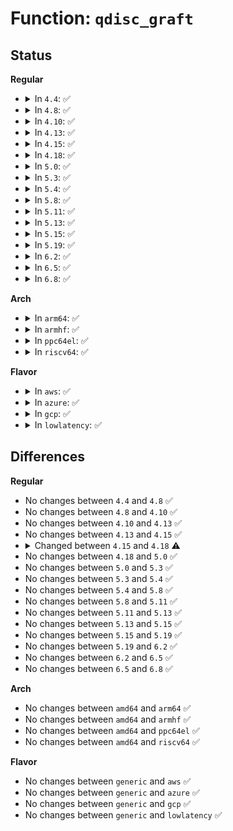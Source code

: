 # Function: <code>qdisc_graft</code>

## Status
<b>Regular</b>
<ul>
<li>
<details>
<summary>In <code>4.4</code>: ✅</summary>

```c
int qdisc_graft(struct net_device *dev, struct Qdisc *parent, struct sk_buff *skb, struct nlmsghdr *n, u32 classid, struct Qdisc *new, struct Qdisc *old);
```

**Collision:** Unique Static

**Inline:** No

**Transformation:** False

**Instances:**

```
In net/sched/sch_api.c (ffffffff81744240)
Location: net/sched/sch_api.c:803
Inline: False
Direct callers:
  - net/sched/sch_api.c:tc_get_qdisc
  - net/sched/sch_api.c:tc_modify_qdisc
```
**Symbols:**

```
ffffffff81744240-ffffffff817445b5: qdisc_graft (STB_LOCAL)
```
</details>
</li>
<li>
<details>
<summary>In <code>4.8</code>: ✅</summary>

```c
int qdisc_graft(struct net_device *dev, struct Qdisc *parent, struct sk_buff *skb, struct nlmsghdr *n, u32 classid, struct Qdisc *new, struct Qdisc *old);
```

**Collision:** Unique Static

**Inline:** No

**Transformation:** False

**Instances:**

```
In net/sched/sch_api.c (ffffffff817b1260)
Location: net/sched/sch_api.c:802
Inline: False
Direct callers:
  - net/sched/sch_api.c:tc_modify_qdisc
  - net/sched/sch_api.c:tc_get_qdisc
```
**Symbols:**

```
ffffffff817b1260-ffffffff817b15c5: qdisc_graft (STB_LOCAL)
```
</details>
</li>
<li>
<details>
<summary>In <code>4.10</code>: ✅</summary>

```c
int qdisc_graft(struct net_device *dev, struct Qdisc *parent, struct sk_buff *skb, struct nlmsghdr *n, u32 classid, struct Qdisc *new, struct Qdisc *old);
```

**Collision:** Unique Static

**Inline:** No

**Transformation:** False

**Instances:**

```
In net/sched/sch_api.c (ffffffff817e09e0)
Location: net/sched/sch_api.c:808
Inline: False
Direct callers:
  - net/sched/sch_api.c:tc_modify_qdisc
  - net/sched/sch_api.c:tc_get_qdisc
```
**Symbols:**

```
ffffffff817e09e0-ffffffff817e0d45: qdisc_graft (STB_LOCAL)
```
</details>
</li>
<li>
<details>
<summary>In <code>4.13</code>: ✅</summary>

```c
int qdisc_graft(struct net_device *dev, struct Qdisc *parent, struct sk_buff *skb, struct nlmsghdr *n, u32 classid, struct Qdisc *new, struct Qdisc *old);
```

**Collision:** Unique Static

**Inline:** No

**Transformation:** False

**Instances:**

```
In net/sched/sch_api.c (ffffffff817ffea0)
Location: net/sched/sch_api.c:804
Inline: False
Direct callers:
  - net/sched/sch_api.c:tc_modify_qdisc
  - net/sched/sch_api.c:tc_get_qdisc
```
**Symbols:**

```
ffffffff817ffea0-ffffffff8180027b: qdisc_graft (STB_LOCAL)
```
</details>
</li>
<li>
<details>
<summary>In <code>4.15</code>: ✅</summary>

```c
int qdisc_graft(struct net_device *dev, struct Qdisc *parent, struct sk_buff *skb, struct nlmsghdr *n, u32 classid, struct Qdisc *new, struct Qdisc *old);
```

**Collision:** Unique Static

**Inline:** No

**Transformation:** False

**Instances:**

```
In net/sched/sch_api.c (ffffffff8187dc40)
Location: net/sched/sch_api.c:899
Inline: False
Direct callers:
  - net/sched/sch_api.c:tc_modify_qdisc
  - net/sched/sch_api.c:tc_get_qdisc
```
**Symbols:**

```
ffffffff8187dc40-ffffffff8187e01f: qdisc_graft (STB_LOCAL)
```
</details>
</li>
<li>
<details>
<summary>In <code>4.18</code>: ✅</summary>

```c
int qdisc_graft(struct net_device *dev, struct Qdisc *parent, struct sk_buff *skb, struct nlmsghdr *n, u32 classid, struct Qdisc *new, struct Qdisc *old, struct netlink_ext_ack *extack);
```

**Collision:** Unique Static

**Inline:** No

**Transformation:** False

**Instances:**

```
In net/sched/sch_api.c (ffffffff818d0670)
Location: net/sched/sch_api.c:929
Inline: False
Direct callers:
  - net/sched/sch_api.c:tc_modify_qdisc
  - net/sched/sch_api.c:tc_get_qdisc
```
**Symbols:**

```
ffffffff818d0670-ffffffff818d0aae: qdisc_graft (STB_LOCAL)
```
</details>
</li>
<li>
<details>
<summary>In <code>5.0</code>: ✅</summary>

```c
int qdisc_graft(struct net_device *dev, struct Qdisc *parent, struct sk_buff *skb, struct nlmsghdr *n, u32 classid, struct Qdisc *new, struct Qdisc *old, struct netlink_ext_ack *extack);
```

**Collision:** Unique Static

**Inline:** No

**Transformation:** False

**Instances:**

```
In net/sched/sch_api.c (ffffffff818fb820)
Location: net/sched/sch_api.c:1016
Inline: False
Direct callers:
  - net/sched/sch_api.c:tc_modify_qdisc
  - net/sched/sch_api.c:tc_get_qdisc
```
**Symbols:**

```
ffffffff818fb820-ffffffff818fbc42: qdisc_graft (STB_LOCAL)
```
</details>
</li>
<li>
<details>
<summary>In <code>5.3</code>: ✅</summary>

```c
int qdisc_graft(struct net_device *dev, struct Qdisc *parent, struct sk_buff *skb, struct nlmsghdr *n, u32 classid, struct Qdisc *new, struct Qdisc *old, struct netlink_ext_ack *extack);
```

**Collision:** Unique Static

**Inline:** No

**Transformation:** False

**Instances:**

```
In net/sched/sch_api.c (ffffffff8195b180)
Location: net/sched/sch_api.c:1020
Inline: False
Direct callers:
  - net/sched/sch_api.c:tc_modify_qdisc
  - net/sched/sch_api.c:tc_get_qdisc
```
**Symbols:**

```
ffffffff8195b180-ffffffff8195b5f3: qdisc_graft (STB_LOCAL)
```
</details>
</li>
<li>
<details>
<summary>In <code>5.4</code>: ✅</summary>

```c
int qdisc_graft(struct net_device *dev, struct Qdisc *parent, struct sk_buff *skb, struct nlmsghdr *n, u32 classid, struct Qdisc *new, struct Qdisc *old, struct netlink_ext_ack *extack);
```

**Collision:** Unique Static

**Inline:** No

**Transformation:** False

**Instances:**

```
In net/sched/sch_api.c (ffffffff819917e0)
Location: net/sched/sch_api.c:1020
Inline: False
Direct callers:
  - net/sched/sch_api.c:tc_modify_qdisc
  - net/sched/sch_api.c:tc_get_qdisc
```
**Symbols:**

```
ffffffff819917e0-ffffffff81991c53: qdisc_graft (STB_LOCAL)
```
</details>
</li>
<li>
<details>
<summary>In <code>5.8</code>: ✅</summary>

```c
int qdisc_graft(struct net_device *dev, struct Qdisc *parent, struct sk_buff *skb, struct nlmsghdr *n, u32 classid, struct Qdisc *new, struct Qdisc *old, struct netlink_ext_ack *extack);
```

**Collision:** Unique Static

**Inline:** No

**Transformation:** False

**Instances:**

```
In net/sched/sch_api.c (ffffffff81a695d0)
Location: net/sched/sch_api.c:1029
Inline: False
Direct callers:
  - net/sched/sch_api.c:tc_modify_qdisc
  - net/sched/sch_api.c:tc_get_qdisc
```
**Symbols:**

```
ffffffff81a695d0-ffffffff81a69afd: qdisc_graft (STB_LOCAL)
```
</details>
</li>
<li>
<details>
<summary>In <code>5.11</code>: ✅</summary>

```c
int qdisc_graft(struct net_device *dev, struct Qdisc *parent, struct sk_buff *skb, struct nlmsghdr *n, u32 classid, struct Qdisc *new, struct Qdisc *old, struct netlink_ext_ack *extack);
```

**Collision:** Unique Static

**Inline:** No

**Transformation:** False

**Instances:**

```
In net/sched/sch_api.c (ffffffff81a71e80)
Location: net/sched/sch_api.c:1031
Inline: False
Direct callers:
  - net/sched/sch_api.c:tc_modify_qdisc
  - net/sched/sch_api.c:tc_get_qdisc
```
**Symbols:**

```
ffffffff81a71e80-ffffffff81a723ad: qdisc_graft (STB_LOCAL)
```
</details>
</li>
<li>
<details>
<summary>In <code>5.13</code>: ✅</summary>

```c
int qdisc_graft(struct net_device *dev, struct Qdisc *parent, struct sk_buff *skb, struct nlmsghdr *n, u32 classid, struct Qdisc *new, struct Qdisc *old, struct netlink_ext_ack *extack);
```

**Collision:** Unique Static

**Inline:** No

**Transformation:** False

**Instances:**

```
In net/sched/sch_api.c (ffffffff81a5a6f0)
Location: net/sched/sch_api.c:1031
Inline: False
Direct callers:
  - net/sched/sch_api.c:tc_modify_qdisc
  - net/sched/sch_api.c:tc_get_qdisc
```
**Symbols:**

```
ffffffff81a5a6f0-ffffffff81a5ac2e: qdisc_graft (STB_LOCAL)
```
</details>
</li>
<li>
<details>
<summary>In <code>5.15</code>: ✅</summary>

```c
int qdisc_graft(struct net_device *dev, struct Qdisc *parent, struct sk_buff *skb, struct nlmsghdr *n, u32 classid, struct Qdisc *new, struct Qdisc *old, struct netlink_ext_ack *extack);
```

**Collision:** Unique Static

**Inline:** No

**Transformation:** False

**Instances:**

```
In net/sched/sch_api.c (ffffffff81b13850)
Location: net/sched/sch_api.c:1037
Inline: False
Direct callers:
  - net/sched/sch_api.c:tc_modify_qdisc
  - net/sched/sch_api.c:tc_get_qdisc
```
**Symbols:**

```
ffffffff81b13850-ffffffff81b13dda: qdisc_graft (STB_LOCAL)
```
</details>
</li>
<li>
<details>
<summary>In <code>5.19</code>: ✅</summary>

```c
int qdisc_graft(struct net_device *dev, struct Qdisc *parent, struct sk_buff *skb, struct nlmsghdr *n, u32 classid, struct Qdisc *new, struct Qdisc *old, struct netlink_ext_ack *extack);
```

**Collision:** Unique Static

**Inline:** No

**Transformation:** False

**Instances:**

```
In net/sched/sch_api.c (ffffffff81c9a260)
Location: net/sched/sch_api.c:1037
Inline: False
Direct callers:
  - net/sched/sch_api.c:tc_modify_qdisc
  - net/sched/sch_api.c:tc_get_qdisc
```
**Symbols:**

```
ffffffff81c9a260-ffffffff81c9a880: qdisc_graft (STB_LOCAL)
```
</details>
</li>
<li>
<details>
<summary>In <code>6.2</code>: ✅</summary>

```c
int qdisc_graft(struct net_device *dev, struct Qdisc *parent, struct sk_buff *skb, struct nlmsghdr *n, u32 classid, struct Qdisc *new, struct Qdisc *old, struct netlink_ext_ack *extack);
```

**Collision:** Unique Static

**Inline:** No

**Transformation:** False

**Instances:**

```
In net/sched/sch_api.c (ffffffff81e565e0)
Location: net/sched/sch_api.c:1056
Inline: False
Direct callers:
  - net/sched/sch_api.c:tc_modify_qdisc
  - net/sched/sch_api.c:tc_get_qdisc
```
**Symbols:**

```
ffffffff81e565e0-ffffffff81e56cc1: qdisc_graft (STB_LOCAL)
```
</details>
</li>
<li>
<details>
<summary>In <code>6.5</code>: ✅</summary>

```c
int qdisc_graft(struct net_device *dev, struct Qdisc *parent, struct sk_buff *skb, struct nlmsghdr *n, u32 classid, struct Qdisc *new, struct Qdisc *old, struct netlink_ext_ack *extack);
```

**Collision:** Unique Static

**Inline:** No

**Transformation:** False

**Instances:**

```
In net/sched/sch_api.c (ffffffff81eb2c20)
Location: net/sched/sch_api.c:1072
Inline: False
Direct callers:
  - net/sched/sch_api.c:tc_modify_qdisc
  - net/sched/sch_api.c:tc_get_qdisc
```
**Symbols:**

```
ffffffff81eb2c20-ffffffff81eb333c: qdisc_graft (STB_LOCAL)
```
</details>
</li>
<li>
<details>
<summary>In <code>6.8</code>: ✅</summary>

```c
int qdisc_graft(struct net_device *dev, struct Qdisc *parent, struct sk_buff *skb, struct nlmsghdr *n, u32 classid, struct Qdisc *new, struct Qdisc *old, struct netlink_ext_ack *extack);
```

**Collision:** Unique Static

**Inline:** No

**Transformation:** False

**Instances:**

```
In net/sched/sch_api.c (ffffffff81f75730)
Location: net/sched/sch_api.c:1101
Inline: False
Direct callers:
  - net/sched/sch_api.c:tc_modify_qdisc
  - net/sched/sch_api.c:tc_get_qdisc
```
**Symbols:**

```
ffffffff81f75730-ffffffff81f75e49: qdisc_graft (STB_LOCAL)
```
</details>
</li>
</ul>
<b>Arch</b>
<ul>
<li>
<details>
<summary>In <code>arm64</code>: ✅</summary>

```c
int qdisc_graft(struct net_device *dev, struct Qdisc *parent, struct sk_buff *skb, struct nlmsghdr *n, u32 classid, struct Qdisc *new, struct Qdisc *old, struct netlink_ext_ack *extack);
```

**Collision:** Unique Static

**Inline:** No

**Transformation:** False

**Instances:**

```
In net/sched/sch_api.c (ffff800010c3daf8)
Location: net/sched/sch_api.c:1020
Inline: False
Direct callers:
  - net/sched/sch_api.c:tc_modify_qdisc
  - net/sched/sch_api.c:tc_get_qdisc
```
**Symbols:**

```
ffff800010c3daf8-ffff800010c3dee8: qdisc_graft (STB_LOCAL)
```
</details>
</li>
<li>
<details>
<summary>In <code>armhf</code>: ✅</summary>

```c
int qdisc_graft(struct net_device *dev, struct Qdisc *parent, struct sk_buff *skb, struct nlmsghdr *n, u32 classid, struct Qdisc *new, struct Qdisc *old, struct netlink_ext_ack *extack);
```

**Collision:** Unique Static

**Inline:** No

**Transformation:** False

**Instances:**

```
In net/sched/sch_api.c (c0d4f5d4)
Location: net/sched/sch_api.c:1020
Inline: False
Direct callers:
  - net/sched/sch_api.c:tc_modify_qdisc
  - net/sched/sch_api.c:tc_get_qdisc
```
**Symbols:**

```
c0d4f5d4-c0d4fa64: qdisc_graft (STB_LOCAL)
```
</details>
</li>
<li>
<details>
<summary>In <code>ppc64el</code>: ✅</summary>

```c
int qdisc_graft(struct net_device *dev, struct Qdisc *parent, struct sk_buff *skb, struct nlmsghdr *n, u32 classid, struct Qdisc *new, struct Qdisc *old, struct netlink_ext_ack *extack);
```

**Collision:** Unique Static

**Inline:** No

**Transformation:** False

**Instances:**

```
In net/sched/sch_api.c (c000000000d37600)
Location: net/sched/sch_api.c:1020
Inline: False
Direct callers:
  - net/sched/sch_api.c:tc_modify_qdisc
  - net/sched/sch_api.c:tc_get_qdisc
```
**Symbols:**

```
c000000000d37600-c000000000d37b80: qdisc_graft (STB_LOCAL)
```
</details>
</li>
<li>
<details>
<summary>In <code>riscv64</code>: ✅</summary>

```c
int qdisc_graft(struct net_device *dev, struct Qdisc *parent, struct sk_buff *skb, struct nlmsghdr *n, u32 classid, struct Qdisc *new, struct Qdisc *old, struct netlink_ext_ack *extack);
```

**Collision:** Unique Static

**Inline:** No

**Transformation:** False

**Instances:**

```
In net/sched/sch_api.c (ffffffe0007ade30)
Location: net/sched/sch_api.c:1020
Inline: False
Direct callers:
  - net/sched/sch_api.c:tc_modify_qdisc
  - net/sched/sch_api.c:tc_get_qdisc
```
**Symbols:**

```
ffffffe0007ade30-ffffffe0007ae136: qdisc_graft (STB_LOCAL)
```
</details>
</li>
</ul>
<b>Flavor</b>
<ul>
<li>
<details>
<summary>In <code>aws</code>: ✅</summary>

```c
int qdisc_graft(struct net_device *dev, struct Qdisc *parent, struct sk_buff *skb, struct nlmsghdr *n, u32 classid, struct Qdisc *new, struct Qdisc *old, struct netlink_ext_ack *extack);
```

**Collision:** Unique Static

**Inline:** No

**Transformation:** False

**Instances:**

```
In net/sched/sch_api.c (ffffffff81931650)
Location: net/sched/sch_api.c:1020
Inline: False
Direct callers:
  - net/sched/sch_api.c:tc_modify_qdisc
  - net/sched/sch_api.c:tc_get_qdisc
```
**Symbols:**

```
ffffffff81931650-ffffffff81931ac3: qdisc_graft (STB_LOCAL)
```
</details>
</li>
<li>
<details>
<summary>In <code>azure</code>: ✅</summary>

```c
int qdisc_graft(struct net_device *dev, struct Qdisc *parent, struct sk_buff *skb, struct nlmsghdr *n, u32 classid, struct Qdisc *new, struct Qdisc *old, struct netlink_ext_ack *extack);
```

**Collision:** Unique Static

**Inline:** No

**Transformation:** False

**Instances:**

```
In net/sched/sch_api.c (ffffffff818eb150)
Location: net/sched/sch_api.c:1020
Inline: False
Direct callers:
  - net/sched/sch_api.c:tc_modify_qdisc
  - net/sched/sch_api.c:tc_get_qdisc
```
**Symbols:**

```
ffffffff818eb150-ffffffff818eb5c3: qdisc_graft (STB_LOCAL)
```
</details>
</li>
<li>
<details>
<summary>In <code>gcp</code>: ✅</summary>

```c
int qdisc_graft(struct net_device *dev, struct Qdisc *parent, struct sk_buff *skb, struct nlmsghdr *n, u32 classid, struct Qdisc *new, struct Qdisc *old, struct netlink_ext_ack *extack);
```

**Collision:** Unique Static

**Inline:** No

**Transformation:** False

**Instances:**

```
In net/sched/sch_api.c (ffffffff819827e0)
Location: net/sched/sch_api.c:1020
Inline: False
Direct callers:
  - net/sched/sch_api.c:tc_modify_qdisc
  - net/sched/sch_api.c:tc_get_qdisc
```
**Symbols:**

```
ffffffff819827e0-ffffffff81982c53: qdisc_graft (STB_LOCAL)
```
</details>
</li>
<li>
<details>
<summary>In <code>lowlatency</code>: ✅</summary>

```c
int qdisc_graft(struct net_device *dev, struct Qdisc *parent, struct sk_buff *skb, struct nlmsghdr *n, u32 classid, struct Qdisc *new, struct Qdisc *old, struct netlink_ext_ack *extack);
```

**Collision:** Unique Static

**Inline:** No

**Transformation:** False

**Instances:**

```
In net/sched/sch_api.c (ffffffff819a4d20)
Location: net/sched/sch_api.c:1020
Inline: False
Direct callers:
  - net/sched/sch_api.c:tc_modify_qdisc
  - net/sched/sch_api.c:tc_get_qdisc
```
**Symbols:**

```
ffffffff819a4d20-ffffffff819a5193: qdisc_graft (STB_LOCAL)
```
</details>
</li>
</ul>

## Differences
<b>Regular</b>
<ul>
<li>
No changes between <code>4.4</code> and <code>4.8</code> ✅
</li>
<li>
No changes between <code>4.8</code> and <code>4.10</code> ✅
</li>
<li>
No changes between <code>4.10</code> and <code>4.13</code> ✅
</li>
<li>
No changes between <code>4.13</code> and <code>4.15</code> ✅
</li>
<li>
<details>
<summary>Changed between <code>4.15</code> and <code>4.18</code> ⚠️</summary>
<ul>
<li>
<b>Param added. </b>
<code>struct netlink_ext_ack *extack</code>
</li>
</ul>
</details>
</li>
<li>
No changes between <code>4.18</code> and <code>5.0</code> ✅
</li>
<li>
No changes between <code>5.0</code> and <code>5.3</code> ✅
</li>
<li>
No changes between <code>5.3</code> and <code>5.4</code> ✅
</li>
<li>
No changes between <code>5.4</code> and <code>5.8</code> ✅
</li>
<li>
No changes between <code>5.8</code> and <code>5.11</code> ✅
</li>
<li>
No changes between <code>5.11</code> and <code>5.13</code> ✅
</li>
<li>
No changes between <code>5.13</code> and <code>5.15</code> ✅
</li>
<li>
No changes between <code>5.15</code> and <code>5.19</code> ✅
</li>
<li>
No changes between <code>5.19</code> and <code>6.2</code> ✅
</li>
<li>
No changes between <code>6.2</code> and <code>6.5</code> ✅
</li>
<li>
No changes between <code>6.5</code> and <code>6.8</code> ✅
</li>
</ul>
<b>Arch</b>
<ul>
<li>
No changes between <code>amd64</code> and <code>arm64</code> ✅
</li>
<li>
No changes between <code>amd64</code> and <code>armhf</code> ✅
</li>
<li>
No changes between <code>amd64</code> and <code>ppc64el</code> ✅
</li>
<li>
No changes between <code>amd64</code> and <code>riscv64</code> ✅
</li>
</ul>
<b>Flavor</b>
<ul>
<li>
No changes between <code>generic</code> and <code>aws</code> ✅
</li>
<li>
No changes between <code>generic</code> and <code>azure</code> ✅
</li>
<li>
No changes between <code>generic</code> and <code>gcp</code> ✅
</li>
<li>
No changes between <code>generic</code> and <code>lowlatency</code> ✅
</li>
</ul>
